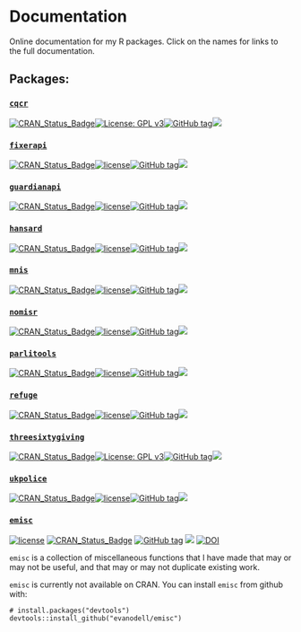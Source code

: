 
# Documentation

Online documentation for my R packages. Click on the names for links to
the full documentation.

## Packages:

### [`cqcr`](https://docs.evanodell.com/cqcr)

[![CRAN\_Status\_Badge](https://www.r-pkg.org/badges/version/cqcr)](https://cran.r-project.org/package=cqcr)[![License:
GPL
v3](https://img.shields.io/badge/License-GPLv3-blue.svg)](https://www.gnu.org/licenses/gpl-3.0)[![GitHub
tag](https://img.shields.io/github/tag/evanodell/cqcr.svg)](https://github.com/evanodell/cqcr)[![](https://cranlogs.r-pkg.org/badges/grand-total/cqcr)](https://cran.r-project.org/package=cqcr)

### [`fixerapi`](https://docs.evanodell.com/fixerapi)

[![CRAN\_Status\_Badge](https://www.r-pkg.org/badges/version/fixerapi)](https://cran.r-project.org/package=fixerapi)[![license](https://img.shields.io/github/license/mashape/apistatus.svg)](https://github.com/EvanOdell/fixerapiblob/master/LICENSE.md)[![GitHub
tag](https://img.shields.io/github/tag/evanodell/fixerapi.svg)](https://github.com/evanodell/fixerapi)[![](https://cranlogs.r-pkg.org/badges/grand-total/fixerapi)](https://cran.r-project.org/package=fixerapi)

### [`guardianapi`](https://docs.evanodell.com/guardianapi)

[![CRAN\_Status\_Badge](https://www.r-pkg.org/badges/version/guardianapi)](https://cran.r-project.org/package=guardianapi)[![license](https://img.shields.io/github/license/mashape/apistatus.svg)](https://github.com/EvanOdell/guardianapiblob/master/LICENSE.md)[![GitHub
tag](https://img.shields.io/github/tag/evanodell/guardianapi.svg)](https://github.com/evanodell/guardianapi)[![](https://cranlogs.r-pkg.org/badges/grand-total/guardianapi)](https://cran.r-project.org/package=guardianapi)

### [`hansard`](https://docs.evanodell.com/hansard)

[![CRAN\_Status\_Badge](https://www.r-pkg.org/badges/version/hansard)](https://cran.r-project.org/package=hansard)[![license](https://img.shields.io/github/license/mashape/apistatus.svg)](https://github.com/EvanOdell/hansardblob/master/LICENSE.md)[![GitHub
tag](https://img.shields.io/github/tag/evanodell/hansard.svg)](https://github.com/evanodell/hansard)[![](https://cranlogs.r-pkg.org/badges/grand-total/hansard)](https://cran.r-project.org/package=hansard)

### [`mnis`](https://docs.evanodell.com/mnis)

[![CRAN\_Status\_Badge](https://www.r-pkg.org/badges/version/mnis)](https://cran.r-project.org/package=mnis)[![license](https://img.shields.io/github/license/mashape/apistatus.svg)](https://github.com/EvanOdell/mnisblob/master/LICENSE.md)[![GitHub
tag](https://img.shields.io/github/tag/evanodell/mnis.svg)](https://github.com/evanodell/mnis)[![](https://cranlogs.r-pkg.org/badges/grand-total/mnis)](https://cran.r-project.org/package=mnis)

### [`nomisr`](https://docs.evanodell.com/nomisr)

[![CRAN\_Status\_Badge](https://www.r-pkg.org/badges/version/nomisr)](https://cran.r-project.org/package=nomisr)[![license](https://img.shields.io/github/license/mashape/apistatus.svg)](https://github.com/EvanOdell/nomisrblob/master/LICENSE.md)[![GitHub
tag](https://img.shields.io/github/tag/evanodell/nomisr.svg)](https://github.com/evanodell/nomisr)[![](https://cranlogs.r-pkg.org/badges/grand-total/nomisr)](https://cran.r-project.org/package=nomisr)

### [`parlitools`](https://docs.evanodell.com/parlitools)

[![CRAN\_Status\_Badge](https://www.r-pkg.org/badges/version/parlitools)](https://cran.r-project.org/package=parlitools)[![license](https://img.shields.io/github/license/mashape/apistatus.svg)](https://github.com/EvanOdell/parlitoolsblob/master/LICENSE.md)[![GitHub
tag](https://img.shields.io/github/tag/evanodell/parlitools.svg)](https://github.com/evanodell/parlitools)[![](https://cranlogs.r-pkg.org/badges/grand-total/parlitools)](https://cran.r-project.org/package=parlitools)

### [`refuge`](https://docs.evanodell.com/refuge)

[![CRAN\_Status\_Badge](https://www.r-pkg.org/badges/version/refuge)](https://cran.r-project.org/package=refuge)[![license](https://img.shields.io/github/license/mashape/apistatus.svg)](https://github.com/EvanOdell/refugeblob/master/LICENSE.md)[![GitHub
tag](https://img.shields.io/github/tag/evanodell/refuge.svg)](https://github.com/evanodell/refuge)[![](https://cranlogs.r-pkg.org/badges/grand-total/refuge)](https://cran.r-project.org/package=refuge)

### [`threesixtygiving`](https://docs.evanodell.com/threesixtygiving)

[![CRAN\_Status\_Badge](https://www.r-pkg.org/badges/version/threesixtygiving)](https://cran.r-project.org/package=threesixtygiving)[![License:
GPL
v3](https://img.shields.io/badge/License-GPLv3-blue.svg)](https://www.gnu.org/licenses/gpl-3.0)[![GitHub
tag](https://img.shields.io/github/tag/evanodell/threesixtygiving.svg)](https://github.com/evanodell/threesixtygiving)[![](https://cranlogs.r-pkg.org/badges/grand-total/threesixtygiving)](https://cran.r-project.org/package=threesixtygiving)

### [`ukpolice`](https://docs.evanodell.com/ukpolice)

[![CRAN\_Status\_Badge](https://www.r-pkg.org/badges/version/ukpolice)](https://cran.r-project.org/package=ukpolice)[![license](https://img.shields.io/github/license/mashape/apistatus.svg)](https://github.com/EvanOdell/ukpoliceblob/master/LICENSE.md)[![GitHub
tag](https://img.shields.io/github/tag/evanodell/ukpolice.svg)](https://github.com/evanodell/ukpolice)[![](https://cranlogs.r-pkg.org/badges/grand-total/ukpolice)](https://cran.r-project.org/package=ukpolice)

<!--
### [`hansard`](https://docs.evanodell.com/hansard)

[![license](https://img.shields.io/github/license/mashape/apistatus.svg)]() 
[![CRAN\_Status\_Badge](https://www.r-pkg.org/badges/version/hansard)](https://cran.r-project.org/package=hansard) 
[![GitHub tag](https://img.shields.io/github/tag/evanodell/hansard.svg)](https://github.com/evanodell/hansard)
[![](https://cranlogs.r-pkg.org/badges/grand-total/hansard)](https://dgrtwo.shinyapps.io/cranview/)
[![DOI](https://zenodo.org/badge/72111315.svg)](https://zenodo.org/badge/latestdoi/72111315)

An ironically named R package to automatically fetch data from the UK Parliament API. Available on [CRAN](https://cran.r-project.org/package=hansard) and [GitHub](https://github.com/EvanOdell/hansard).


<!-- ### [`cqcr`](https://docs.evanodell.com/cqcr) -->

<!-- <!-- badges: start -->

<!-- [![License: GPL v3](https://img.shields.io/badge/License-GPLv3-blue.svg)](https://www.gnu.org/licenses/gpl-3.0) -->

<!-- [![CRAN_Status_Badge](https://www.r-pkg.org/badges/version/cqcr)](https://cran.r-project.org/package=cqcr) -->

<!-- [![GitHub tag](https://img.shields.io/github/tag/evanodell/cqcr.svg)](https://github.com/evanodell/cqcr) -->

<!-- [![Travis build status](https://travis-ci.org/evanodell/cqcr.svg?branch=master)](https://travis-ci.org/evanodell/cqcr) -->

<!-- [![AppVeyor build status](https://ci.appveyor.com/api/projects/status/github/evanodell/cqcr?branch=master&svg=true)](https://ci.appveyor.com/project/evanodell/cqcr) -->

<!-- [![Codecov test coverage](https://codecov.io/gh/evanodell/cqcr/branch/master/graph/badge.svg)](https://codecov.io/gh/evanodell/cqcr?branch=master) -->

<!-- [![DOI](https://zenodo.org/badge/204009825.svg)](https://zenodo.org/badge/latestdoi/204009825) -->

<!-- <!-- badges: end -->

<!-- Get data from the Care Quality Commission [API](https://anypoint.mulesoft.com/exchange/portals/care-quality-commission-5/4d36bd23-127d-4acf-8903-ba292ea615d4/cqc-syndication-1/). Available on [GitHub](https://github.com/EvanOdell/cqcr) -->

<!-- ### [`mnis`](https://docs.evanodell.com/mnis) -->

<!-- [![license](https://img.shields.io/github/license/mashape/apistatus.svg)](https://github.com/EvanOdell/mnis/blob/master/LICENSE) -->

<!-- [![CRAN\_Status\_Badge](https://www.r-pkg.org/badges/version/mnis)](https://cran.r-project.org/package=mnis) -->

<!-- [![GitHub tag](https://img.shields.io/github/tag/evanodell/mnis.svg)](https://github.com/evanodell/mnis) -->

<!-- [![](https://cranlogs.r-pkg.org/badges/grand-total/mnis)](https://dgrtwo.shinyapps.io/cranview/) -->

<!-- [![DOI](https://zenodo.org/badge/76553907.svg)](https://zenodo.org/badge/latestdoi/76553907) -->

<!-- An R package for downloading data from the Members' Names Information Service API operated by the UK Parliament. Available on [CRAN](https://cran.r-project.org/package=mnis) and [GitHub](https://github.com/EvanOdell/mnis). -->

<!-- ### [`parlitools`](https://docs.evanodell.com/parlitools) -->

<!-- [![license](https://img.shields.io/github/license/mashape/apistatus.svg)](https://github.com/EvanOdell/parlitools/blob/master/LICENSE) -->

<!-- [![CRAN_Status_Badge](https://www.r-pkg.org/badges/version/parlitools)](https://cran.r-project.org/package=parlitools) -->

<!-- [![GitHub tag](https://img.shields.io/github/tag/evanodell/parlitools.svg)](https://github.com/evanodell/parlitools) -->

<!-- [![](https://cranlogs.r-pkg.org/badges/grand-total/parlitools)](https://dgrtwo.shinyapps.io/cranview/) -->

<!-- [![DOI](https://zenodo.org/badge/86801920.svg)](https://zenodo.org/badge/latestdoi/86801920) -->

<!-- A collection of tools, datasets and maps for analysing UK politics. Available on [CRAN](https://cran.r-project.org/package=parlitools) and [GitHub](https://github.com/EvanOdell/parlitools). -->

<!-- ### [`nomisr`](https://docs.evanodell.com/nomisr) -->

<!-- [![license](https://img.shields.io/github/license/mashape/apistatus.svg)](https://github.com/EvanOdell/emisc/blob/master/LICENSE) -->

<!-- [![CRAN_Status_Badge](https://www.r-pkg.org/badges/version/nomisr)](https://cran.r-project.org/package=nomisr) -->

<!-- [![GitHub tag](https://img.shields.io/github/tag/evanodell/nomisr.svg)](https://github.com/evanodell/nomisr) -->

<!-- [![](https://cranlogs.r-pkg.org/badges/grand-total/nomisr)](https://dgrtwo.shinyapps.io/cranview/) -->

<!-- [![DOI](https://zenodo.org/badge/118144805.svg)](https://zenodo.org/badge/latestdoi/118144805) -->

<!-- `nomisr` is for accessing [Nomis](https://www.nomisweb.co.uk/) data -- UK labour market statistics, census data and other populatlion data -- with R. Available on [CRAN](https://cran.r-project.org/package=nomisr) and [GitHub](https://github.com/ropensci/nomisr). Part of the rOpenSci community. -->

<!-- ### [`fixerapi`](https://docs.evanodell.com/fixerapi) -->

<!-- [![license](https://img.shields.io/github/license/mashape/apistatus.svg)](https://github.com/EvanOdell/emisc/blob/master/LICENSE) -->

<!-- [![CRAN_Status_Badge](https://www.r-pkg.org/badges/version/fixerapi)](https://cran.r-project.org/package=fixerapi) -->

<!-- [![GitHub tag](https://img.shields.io/github/tag/evanodell/fixerapi.svg)](https://github.com/evanodell/fixerapi) -->

<!-- [![](https://cranlogs.r-pkg.org/badges/grand-total/fixerapi)](https://dgrtwo.shinyapps.io/cranview/) -->

<!-- [![DOI](https://zenodo.org/badge/127822432.svg)](https://zenodo.org/badge/latestdoi/127822432) -->

<!-- `fixerapi` is an R client for the [fixer.io](https://fixer.io) currency exchange rate API. Available on [CRAN](https://cran.r-project.org/package=fixerapi) and [GitHub](https://github.com/EvanOdell/fixerapi). -->

<!-- ### [`refuge`](https://docs.evanodell.com/refuge) -->

<!-- [![License: MIT](https://img.shields.io/badge/License-MIT-blue.svg)](https://opensource.org/licenses/MIT) -->

<!-- [![CRAN_Status_Badge](https://www.r-pkg.org/badges/version/refuge)](https://cran.r-project.org/package=refuge) -->

<!-- [![GitHub tag](https://img.shields.io/github/tag/evanodell/refuge.svg)](https://github.com/evanodell/refuge) -->

<!-- [![](https://cranlogs.r-pkg.org/badges/grand-total/refuge)](https://dgrtwo.shinyapps.io/cranview/) -->

<!-- [![DOI](https://zenodo.org/badge/129826417.svg)](https://zenodo.org/badge/latestdoi/129826417) -->

<!-- `refuge` is an R client for the [Refuge Restrooms](https://www.refugerestrooms.org/) API, which records public restrooms that are friendly to trans and non-binary people. Available on [CRAN](https://cran.r-project.org/package=refuge) and [GitHub](https://github.com/EvanOdell/refuge). -->

<!-- ### [`guardianapi`](https://docs.evanodell.com/guardianapi) -->

<!-- [![License: MIT](https://img.shields.io/badge/License-MIT-blue.svg)](https://opensource.org/licenses/MIT) -->

<!-- [![CRAN_Status_Badge](https://www.r-pkg.org/badges/version/guardianapi)](https://cran.r-project.org/package=guardianapi) -->

<!-- [![GitHub tag](https://img.shields.io/github/tag/evanodell/guardianapi.svg)](https://github.com/evanodell/guardianapi) -->

<!-- [![](https://cranlogs.r-pkg.org/badges/grand-total/guardianapi)](https://dgrtwo.shinyapps.io/cranview/) -->

<!-- [![DOI](https://zenodo.org/badge/167837281.svg)](https://zenodo.org/badge/latestdoi/167837281) -->

<!-- Access to the [Guardian open data platorm](https://open-platform.theguardian.com/) API, containing all articles published in the Guardian from 1999 to the present. Available on [CRAN](https://cran.r-project.org/package=guardianapi) and [GitHub](https://github.com/EvanOdell/guardianapi). -->

<!-- ### [`ukpolice`](https://docs.evanodell.com/ukpolice) -->

<!-- [![License: MIT](https://img.shields.io/badge/License-MIT-blue.svg)](https://opensource.org/licenses/MIT) -->

<!-- [![CRAN_Status_Badge](https://www.r-pkg.org/badges/version/ukpolice)](https://cran.r-project.org/package=ukpolice) -->

<!-- [![GitHub tag](https://img.shields.io/github/tag/evanodell/ukpolice.svg)](https://github.com/evanodell/ukpolice) -->

<!-- [![](https://cranlogs.r-pkg.org/badges/grand-total/ukpolice)](https://dgrtwo.shinyapps.io/cranview/) -->

<!-- [![DOI](https://zenodo.org/badge/178673884.svg)](https://zenodo.org/badge/latestdoi/178673884) -->

<!-- Access to the [UK Police API](https://data.police.uk/docs/), with data on police forces, reported crimes and the use of stop and search. Available on <!--[CRAN](https://cran.r-project.org/package=ukpolice) and [GitHub](https://github.com/EvanOdell/ukpolice). -->

### [`emisc`](https://docs.evanodell.com/emisc)

[![license](https://img.shields.io/github/license/mashape/apistatus.svg)](https://github.com/EvanOdell/emisc/blob/master/LICENSE)
[![CRAN\_Status\_Badge](https://www.r-pkg.org/badges/version/emisc)](https://cran.r-project.org/package=emisc)
[![GitHub
tag](https://img.shields.io/github/tag/evanodell/emisc.svg)](https://github.com/evanodell/emisc)
[![](https://cranlogs.r-pkg.org/badges/grand-total/emisc)](https://dgrtwo.shinyapps.io/cranview/)
[![DOI](https://zenodo.org/badge/96876145.svg)](https://zenodo.org/badge/latestdoi/96876145)

`emisc` is a collection of miscellaneous functions that I have made that
may or may not be useful, and that may or may not duplicate existing
work.

`emisc` is currently not available on CRAN. You can install `emisc` from
github with:

    # install.packages("devtools")
    devtools::install_github("evanodell/emisc")
